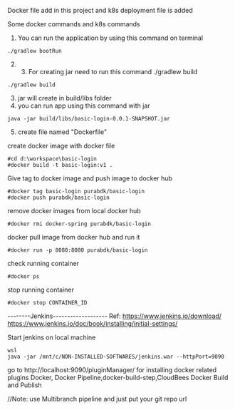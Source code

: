 Docker file add in this project and k8s deployment file is added

Some docker commands and k8s commands
1. You can run the application by using this command on terminal 
```
./gradlew bootRun
```
2. 3. For creating jar need to run this command ./gradlew build
```
./gradlew build
```
3. jar will create in build/libs folder
4. you can run app using this command with jar
```
java -jar build/libs/basic-login-0.0.1-SNAPSHOT.jar
```
5. create file named "Dockerfile"

create docker image with docker file
```shell
#cd d:\workspace\basic-login
#docker build -t basic-login:v1 .
```

Give tag to docker image and push image to docker hub
```shell
#docker tag basic-login purabdk/basic-login
#docker push purabdk/basic-login
```

remove docker images from local docker hub
```shell
#docker rmi docker-spring purabdk/basic-login
```

docker pull image from docker hub and run it
```shell
#docker run -p 8080:8080 purabdk/basic-login
```

check running container
```shell
#docker ps
```

stop running container
```shell
#docker stop CONTAINER_ID
```

--------Jenkins-------------------
Ref:
https://www.jenkins.io/download/
https://www.jenkins.io/doc/book/installing/initial-settings/

Start jenkins on local machine

```
wsl
java -jar /mnt/c/NON-INSTALLED-SOFTWARES/jenkins.war --httpPort=9090
```

go to http://localhost:9090/pluginManager/ for installing docker related plugins
Docker, Docker Pipeline,docker-build-step,CloudBees Docker Build and Publish

//Note: use Multibranch pipeline and just put your git repo url
